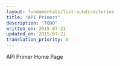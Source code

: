 ```yaml
---
layout: fundamentals/list-subdirectories
title: "API Primers"
description: "TODO"
written_on: 2015-07-21
updated_on: 2015-07-21
translation_priority: 0
---
```


API Primer Home Page
